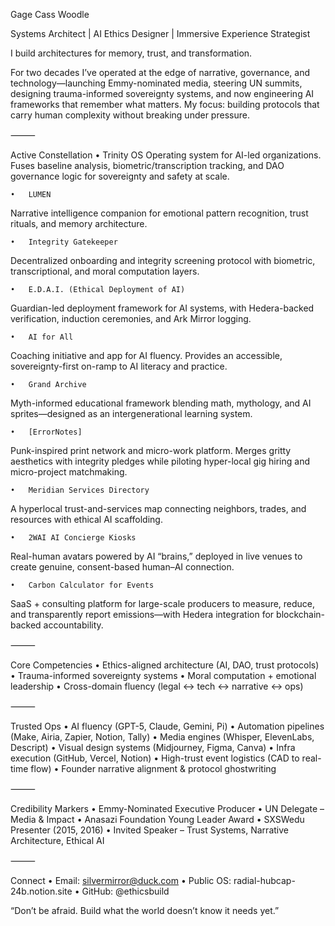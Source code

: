 Gage Cass Woodle

Systems Architect | AI Ethics Designer | Immersive Experience Strategist

I build architectures for memory, trust, and transformation.

For two decades I’ve operated at the edge of narrative, governance, and technology—launching Emmy-nominated media, steering UN summits, designing trauma-informed sovereignty systems, and now engineering AI frameworks that remember what matters. My focus: building protocols that carry human complexity without breaking under pressure.

⸻

Active Constellation
	•	Trinity OS
Operating system for AI-led organizations. Fuses baseline analysis, biometric/transcription tracking, and DAO governance logic for sovereignty and safety at scale.

	•	LUMEN
Narrative intelligence companion for emotional pattern recognition, trust rituals, and memory architecture.

	•	Integrity Gatekeeper
Decentralized onboarding and integrity screening protocol with biometric, transcriptional, and moral computation layers.

	•	E.D.A.I. (Ethical Deployment of AI)
Guardian-led deployment framework for AI systems, with Hedera-backed verification, induction ceremonies, and Ark Mirror logging.

	•	AI for All
Coaching initiative and app for AI fluency. Provides an accessible, sovereignty-first on-ramp to AI literacy and practice.

	•	Grand Archive
Myth-informed educational framework blending math, mythology, and AI sprites—designed as an intergenerational learning system.

	•	[ErrorNotes]
Punk-inspired print network and micro-work platform. Merges gritty aesthetics with integrity pledges while piloting hyper-local gig hiring and micro-project matchmaking.

	•	Meridian Services Directory
A hyperlocal trust-and-services map connecting neighbors, trades, and resources with ethical AI scaffolding.

	•	2WAI AI Concierge Kiosks
Real-human avatars powered by AI “brains,” deployed in live venues to create genuine, consent-based human–AI connection.

	•	Carbon Calculator for Events
SaaS + consulting platform for large-scale producers to measure, reduce, and transparently report emissions—with Hedera integration for blockchain-backed accountability.

⸻

Core Competencies
	•	Ethics-aligned architecture (AI, DAO, trust protocols)
	•	Trauma-informed sovereignty systems
	•	Moral computation + emotional leadership
	•	Cross-domain fluency (legal ↔ tech ↔ narrative ↔ ops)

⸻

Trusted Ops
	•	AI fluency (GPT-5, Claude, Gemini, Pi)
	•	Automation pipelines (Make, Airia, Zapier, Notion, Tally)
	•	Media engines (Whisper, ElevenLabs, Descript)
	•	Visual design systems (Midjourney, Figma, Canva)
	•	Infra execution (GitHub, Vercel, Notion)
	•	High-trust event logistics (CAD to real-time flow)
	•	Founder narrative alignment & protocol ghostwriting

⸻

Credibility Markers
	•	Emmy-Nominated Executive Producer
	•	UN Delegate – Media & Impact
	•	Anasazi Foundation Young Leader Award
	•	SXSWedu Presenter (2015, 2016)
	•	Invited Speaker – Trust Systems, Narrative Architecture, Ethical AI

⸻

Connect
	•	Email: silvermirror@duck.com
	•	Public OS: radial-hubcap-24b.notion.site
	•	GitHub: @ethicsbuild

“Don’t be afraid. Build what the world doesn’t know it needs yet.”

